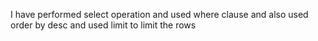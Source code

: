 I have performed select operation and used where clause and also used order by desc and used limit to limit the rows

